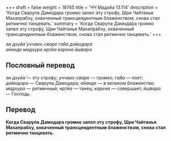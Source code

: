 +++
draft = false
weight = 18745
title = 'ЧЧ Мадхйа 13.114'
description = 'Когда Сварупа Дамодара громко запел эту строфу, Шри Чайтанья Махапрабху, охваченный трансцендентным блаженством, снова стал ритмично танцевать.'
summary = 'Когда Сварупа Дамодара громко запел эту строфу, Шри Чайтанья Махапрабху, охваченный трансцендентным блаженством, снова стал ритмично танцевать.'
+++

_эи дхуйа̄ уччаих̣-сваре га̄йа да̄модара  
а̄нанде мадхура нр̣тйа карена ӣш́вара_

## Пословный перевод

_эи_ _дхуйа̄_ — эту строфу; _уччаих̣_\-_сваре_ — громко; _га̄йа_ — поет; _да̄модара_ — Сварупа Дамодара; _а̄нанде_ — в великом блаженстве; _мадхура_ — ритмичный; _нр̣тйа_ — танец; _карена_ — совершает; _ӣш́вара_ — Господь.

## Перевод

**Когда Сварупа Дамодара громко запел эту строфу, Шри Чайтанья Махапрабху, охваченный трансцендентным блаженством, снова стал ритмично танцевать.**
